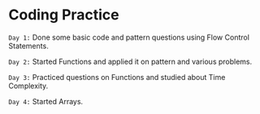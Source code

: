 # Coding Practice

``Day 1:`` Done some basic code and pattern questions using Flow Control Statements. 

``Day 2:`` Started Functions and applied it on pattern and various problems.

``Day 3:`` Practiced questions on Functions and studied about Time Complexity.

``Day 4:`` Started Arrays.
